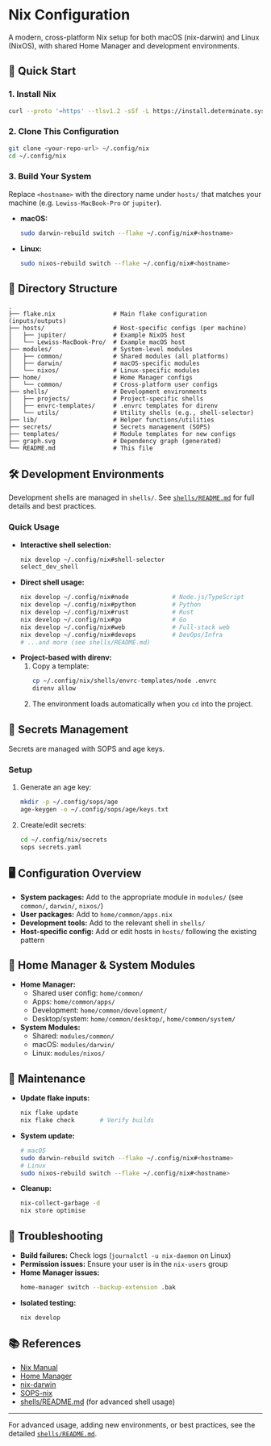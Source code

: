 # Nix Configuration

A modern, cross-platform Nix setup for both macOS (nix-darwin) and Linux (NixOS), with shared Home Manager and development environments.

## 🚀 Quick Start

### 1. Install Nix
```bash
curl --proto '=https' --tlsv1.2 -sSf -L https://install.determinate.systems/nix | sh -s -- install
```

### 2. Clone This Configuration
```bash
git clone <your-repo-url> ~/.config/nix
cd ~/.config/nix
```

### 3. Build Your System
Replace `<hostname>` with the directory name under `hosts/` that matches your
machine (e.g. `Lewiss-MacBook-Pro` or `jupiter`).

- **macOS:**
  ```bash
  sudo darwin-rebuild switch --flake ~/.config/nix#<hostname>
  ```
- **Linux:**
  ```bash
  sudo nixos-rebuild switch --flake ~/.config/nix#<hostname>
  ```

## 📁 Directory Structure

```
.
├── flake.nix                # Main flake configuration (inputs/outputs)
├── hosts/                   # Host-specific configs (per machine)
│   ├── jupiter/             # Example NixOS host
│   └── Lewiss-MacBook-Pro/  # Example macOS host
├── modules/                 # System-level modules
│   ├── common/              # Shared modules (all platforms)
│   ├── darwin/              # macOS-specific modules
│   └── nixos/               # Linux-specific modules
├── home/                    # Home Manager configs
│   └── common/              # Cross-platform user configs
├── shells/                  # Development environments
│   ├── projects/            # Project-specific shells
│   ├── envrc-templates/     # .envrc templates for direnv
│   └── utils/               # Utility shells (e.g., shell-selector)
├── lib/                     # Helper functions/utilities
├── secrets/                 # Secrets management (SOPS)
├── templates/               # Module templates for new configs
├── graph.svg                # Dependency graph (generated)
└── README.md                # This file
```

## 🛠️ Development Environments

Development shells are managed in `shells/`. See [`shells/README.md`](shells/README.md) for full details and best practices.

### Quick Usage
- **Interactive shell selection:**
  ```bash
  nix develop ~/.config/nix#shell-selector
  select_dev_shell
  ```
- **Direct shell usage:**
  ```bash
  nix develop ~/.config/nix#node            # Node.js/TypeScript
  nix develop ~/.config/nix#python          # Python
  nix develop ~/.config/nix#rust            # Rust
  nix develop ~/.config/nix#go              # Go
  nix develop ~/.config/nix#web             # Full-stack web
  nix develop ~/.config/nix#devops          # DevOps/Infra
  # ...and more (see shells/README.md)
  ```
- **Project-based with direnv:**
  1. Copy a template:
     ```bash
     cp ~/.config/nix/shells/envrc-templates/node .envrc
     direnv allow
     ```
  2. The environment loads automatically when you `cd` into the project.

## 🔐 Secrets Management

Secrets are managed with SOPS and age keys.

### Setup
1. Generate an age key:
   ```bash
   mkdir -p ~/.config/sops/age
   age-keygen -o ~/.config/sops/age/keys.txt
   ```
2. Create/edit secrets:
   ```bash
   cd ~/.config/nix/secrets
   sops secrets.yaml
   ```

## 🖥️ Configuration Overview

- **System packages:** Add to the appropriate module in `modules/` (see `common/`, `darwin/`, `nixos/`)
- **User packages:** Add to `home/common/apps.nix`
- **Development tools:** Add to the relevant shell in `shells/`
- **Host-specific config:** Add or edit hosts in `hosts/` following the existing pattern

## 🧩 Home Manager & System Modules
- **Home Manager:**
  - Shared user config: `home/common/`
  - Apps: `home/common/apps/`
  - Development: `home/common/development/`
  - Desktop/system: `home/common/desktop/`, `home/common/system/`
- **System Modules:**
  - Shared: `modules/common/`
  - macOS: `modules/darwin/`
  - Linux: `modules/nixos/`

## 🧹 Maintenance

- **Update flake inputs:**
  ```bash
  nix flake update
  nix flake check       # Verify builds
  ```
- **System update:**
  ```bash
  # macOS
  sudo darwin-rebuild switch --flake ~/.config/nix#<hostname>
  # Linux
  sudo nixos-rebuild switch --flake ~/.config/nix#<hostname>
  ```
- **Cleanup:**
  ```bash
  nix-collect-garbage -d
  nix store optimise
  ```

## 🐛 Troubleshooting

- **Build failures:** Check logs (`journalctl -u nix-daemon` on Linux)
- **Permission issues:** Ensure your user is in the `nix-users` group
- **Home Manager issues:**
  ```bash
  home-manager switch --backup-extension .bak
  ```
- **Isolated testing:**
  ```bash
  nix develop
  ```

## 📚 References

- [Nix Manual](https://nixos.org/manual/nix/stable/)
- [Home Manager](https://nix-community.github.io/home-manager/)
- [nix-darwin](https://github.com/LnL7/nix-darwin)
- [SOPS-nix](https://github.com/Mic92/sops-nix)
- [shells/README.md](shells/README.md) (for advanced shell usage)

---

For advanced usage, adding new environments, or best practices, see the detailed [`shells/README.md`](shells/README.md).
